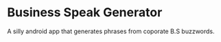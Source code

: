 Business Speak Generator
=====

A silly android app that generates phrases from coporate B.S buzzwords.


